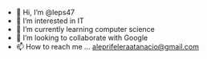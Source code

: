 - 👋 Hi, I’m @leps47
- 👀 I’m interested in IT
- 🌱 I’m currently learning computer science
- 💞️ I’m looking to collaborate with Google
- 📫 How to reach me ...
aleprifeleraatanacio@gmail.com
<!---
leps47/leps47 is a ✨ special ✨ repository because its `README.md` (this file) appears on your GitHub profile.
You can click the Preview link to take a look at your changes.
--->
